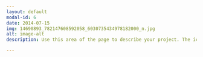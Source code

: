 ```yaml
---
layout: default
modal-id: 6
date: 2014-07-15
img: 14690893_782147608592058_6030735434978182000_n.jpg
alt: image-alt
description: Use this area of the page to describe your project. The icon above is part of a free icon set by <a href="https://sellfy.com/p/8Q9P/jV3VZ/">Flat Icons</a>. On their website, you can download their free set with 16 icons, or you can purchase the entire set with 146 icons for only $12!

---
```

